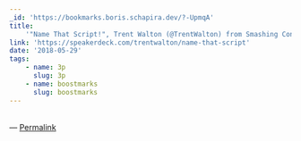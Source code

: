 ```yaml
---
_id: 'https://bookmarks.boris.schapira.dev/?-UpmqA'
title:
    '"Name That Script!", Trent Walton (@TrentWalton) from Smashing Conf SF 2018'
link: 'https://speakerdeck.com/trentwalton/name-that-script'
date: '2018-05-29'
tags:
    - name: 3p
      slug: 3p
    - name: boostmarks
      slug: boostmarks
---
```


<br>&#8212;
<a href="https://bookmarks.boris.schapira.dev/?-UpmqA" title="Permalink">Permalink</a>
